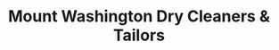 ---
title: "Mount Washington Dry Cleaners & Tailors"
url: /towson/mount-washington-dry-cleaners-und-tailors/
shop: Wäscherei
---